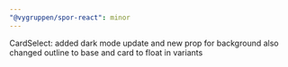 ```yaml
---
"@vygruppen/spor-react": minor
---
```


CardSelect: added dark mode update and new prop for background also changed outline to base and card to float in variants
